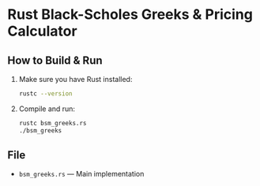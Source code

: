 # Rust Black-Scholes Greeks & Pricing Calculator

## How to Build & Run

1. Make sure you have Rust installed:
   ```sh
   rustc --version
   ```
2. Compile and run:
   ```sh
   rustc bsm_greeks.rs
   ./bsm_greeks
   ```

## File
- `bsm_greeks.rs` — Main implementation
